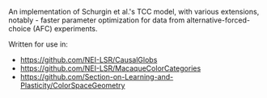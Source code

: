 An implementation of Schurgin et al.'s TCC model, with various extensions, notably - faster parameter optimization for data from alternative-forced-choice (AFC) experiments.

Written for use in:
- https://github.com/NEI-LSR/CausalGlobs
- https://github.com/NEI-LSR/MacaqueColorCategories
- https://github.com/Section-on-Learning-and-Plasticity/ColorSpaceGeometry